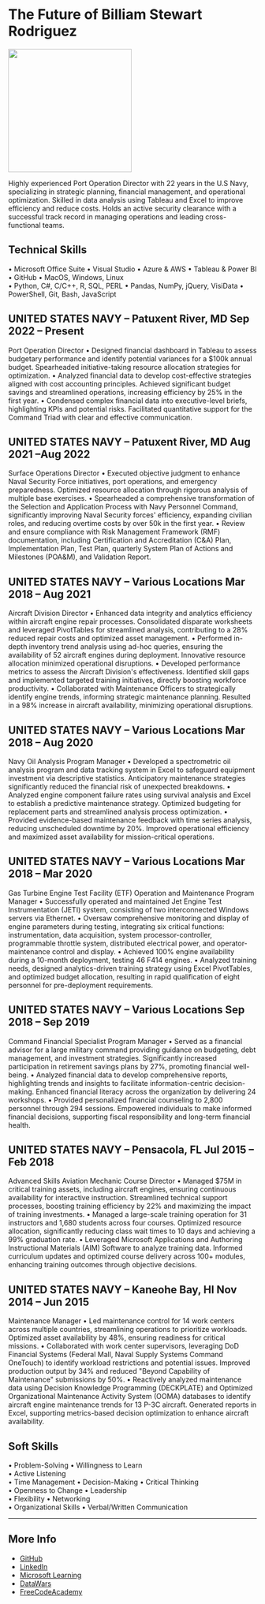 # The Future of Billiam Stewart Rodriguez

<img src="images/IMG_0265.png" width="250">

Highly experienced Port Operation Director with 22 years in the U.S Navy, specializing in strategic planning, financial management, and operational optimization. Skilled in data analysis using Tableau and Excel to improve efficiency and reduce costs. Holds an active security clearance with a successful track record in managing operations and leading cross-functional teams.

## Technical Skills
•	Microsoft Office Suite
•	Visual Studio
•	Azure & AWS
•	Tableau & Power BI
•	GitHub
•	MacOS, Windows, Linux	
•	Python, C#, C/C++, R, SQL, PERL
•	Pandas, NumPy, jQuery, VisiData
•	PowerShell, Git, Bash, JavaScript

## UNITED STATES NAVY – Patuxent River, MD						Sep 2022 – Present
Port Operation Director
•	Designed financial dashboard in Tableau to assess budgetary performance and identify potential variances for a $100k annual budget. Spearheaded initiative-taking resource allocation strategies for optimization.
•	Analyzed financial data to develop cost-effective strategies aligned with cost accounting principles. Achieved significant budget savings and streamlined operations, increasing efficiency by 25% in the first year.
•	Condensed complex financial data into executive-level briefs, highlighting KPIs and potential risks. Facilitated quantitative support for the Command Triad with clear and effective communication.

## UNITED STATES NAVY – Patuxent River, MD						Aug 2021 –Aug 2022 
Surface Operations Director 
•	Executed objective judgment to enhance Naval Security Force initiatives, port operations, and emergency preparedness. Optimized resource allocation through rigorous analysis of multiple base exercises.
•	Spearheaded a comprehensive transformation of the Selection and Application Process with Navy Personnel Command, significantly improving Naval Security forces' efficiency, expanding civilian roles, and reducing overtime costs by over 50k in the first year.
•	Review and ensure compliance with Risk Management Framework (RMF) documentation, including Certification and Accreditation (C&A) Plan, Implementation Plan, Test Plan, quarterly System Plan of Actions and Milestones (POA&M), and Validation Report.

## UNITED STATES NAVY – Various Locations						Mar 2018 – Aug 2021 
Aircraft Division Director
•	Enhanced data integrity and analytics efficiency within aircraft engine repair processes. Consolidated disparate worksheets and leveraged PivotTables for streamlined analysis, contributing to a 28% reduced repair costs and optimized asset management.
•	Performed in-depth inventory trend analysis using ad-hoc queries, ensuring the availability of 52 aircraft engines during deployment. Innovative resource allocation minimized operational disruptions.
•	Developed performance metrics to assess the Aircraft Division's effectiveness. Identified skill gaps and implemented targeted training initiatives, directly boosting workforce productivity.
•	Collaborated with Maintenance Officers to strategically identify engine trends, informing strategic maintenance planning. Resulted in a 98% increase in aircraft availability, minimizing operational disruptions.

## UNITED STATES NAVY – Various Locations						Mar 2018 – Aug 2020
Navy Oil Analysis Program Manager
•	Developed a spectrometric oil analysis program and data tracking system in Excel to safeguard equipment investment via descriptive statistics. Anticipatory maintenance strategies significantly reduced the financial risk of unexpected breakdowns.
•	Analyzed engine component failure rates using survival analysis and Excel to establish a predictive maintenance strategy. Optimized budgeting for replacement parts and streamlined analysis process optimization.
•	Provided evidence-based maintenance feedback with time series analysis, reducing unscheduled downtime by 20%. Improved operational efficiency and maximized asset availability for mission-critical operations.

## UNITED STATES NAVY – Various Locations 						Mar 2018 – Mar 2020
Gas Turbine Engine Test Facility (ETF) Operation and Maintenance Program Manager
•	Successfully operated and maintained Jet Engine Test Instrumentation (JETI) system, consisting of two interconnected Windows servers via Ethernet. 
•	Oversaw comprehensive monitoring and display of engine parameters during testing, integrating six critical functions: instrumentation, data acquisition, system processor-controller, programmable throttle system, distributed electrical power, and operator-maintenance control and display. 
•	Achieved 100% engine availability during a 10-month deployment, testing 46 F414 engines. 
•	Analyzed training needs, designed analytics-driven training strategy using Excel PivotTables, and optimized budget allocation, resulting in rapid qualification of eight personnel for pre-deployment requirements.

## UNITED STATES NAVY – Various Locations 						Sep 2018 – Sep 2019
Command Financial Specialist Program Manager
•	Served as a financial advisor for a large military command providing guidance on budgeting, debt management, and investment strategies. Significantly increased participation in retirement savings plans by 27%, promoting financial well-being.
•	Analyzed financial data to develop comprehensive reports, highlighting trends and insights to facilitate information-centric decision-making. Enhanced financial literacy across the organization by delivering 24 workshops.
•	Provided personalized financial counseling to 2,800 personnel through 294 sessions. Empowered individuals to make informed financial decisions, supporting fiscal responsibility and long-term financial health.

## UNITED STATES NAVY – Pensacola, FL							Jul 2015 – Feb 2018
Advanced Skills Aviation Mechanic Course Director
•	Managed $75M in critical training assets, including aircraft engines, ensuring continuous availability for interactive instruction. Streamlined technical support processes, boosting training efficiency by 22% and maximizing the impact of training investments.
•	Managed a large-scale training operation for 31 instructors and 1,680 students across four courses. Optimized resource allocation, significantly reducing class wait times to 10 days and achieving a 99% graduation rate.
•	Leveraged Microsoft Applications and Authoring Instructional Materials (AIM) Software to analyze training data. Informed curriculum updates and optimized course delivery across 100+ modules, enhancing training outcomes through objective decisions. 

##  UNITED STATES NAVY – Kaneohe Bay, HI							Nov 2014 – Jun 2015
Maintenance Manager
•	Led maintenance control for 14 work centers across multiple countries, streamlining operations to prioritize workloads. Optimized asset availability by 48%, ensuring readiness for critical missions.
•	Collaborated with work center supervisors, leveraging DoD Financial Systems (Federal Mall, Naval Supply Systems Command OneTouch) to identify workload restrictions and potential issues. Improved production output by 34% and reduced "Beyond Capability of Maintenance" submissions by 50%.
•	Reactively analyzed maintenance data using Decision Knowledge Programming (DECKPLATE) and Optimized Organizational Maintenance Activity System (OOMA) databases to identify aircraft engine maintenance trends for 13 P-3C aircraft. Generated reports in Excel, supporting metrics-based decision optimization to enhance aircraft availability.


## Soft Skills
•	Problem-Solving	
•	Willingness to Learn	
•	Active Listening	
•	Time Management
•	Decision-Making
•	Critical Thinking	
•	Openness to Change
•	Leadership	
•	Flexibility
•	Networking	
•	Organizational Skills
•	Verbal/Written Communication


---
## More Info
- [GitHub](https://github.com/BillStewRod)
- [LinkedIn](www.linkedin.com/in/billiamstewartrodriguez)
- [Microsoft Learning](https://learn.microsoft.com/en-us/users/billiamstewartrodriguez-8322/)
- [DataWars](https://profiles.datawars.io/djcalanco)
- [FreeCodeAcademy](https://www.freecodecamp.org/BillyTheGreat)
